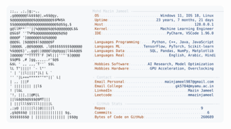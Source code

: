 <picture>
  <source srcset="https://raw.githubusercontent.com/mmazinjameel/mmazinjameel/main/dark_mode.svg?v=1750899249" media="(prefers-color-scheme: dark)">
  <img src="https://raw.githubusercontent.com/mmazinjameel/mmazinjameel/main/light_mode.svg?v=1750899249">
</picture>
